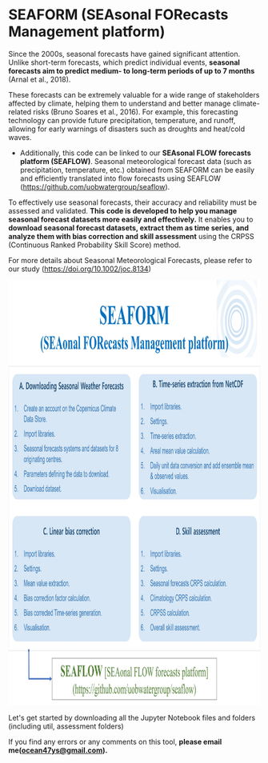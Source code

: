 # SEAFORM (SEAsonal FORecasts Management platform)

Since the 2000s, seasonal forecasts have gained significant attention. Unlike short-term forecasts, which predict individual events, <b>seasonal forecasts aim to predict medium- to long-term periods of up to 7 months </b> (Arnal et al., 2018).

These forecasts can be extremely valuable for a wide range of stakeholders affected by climate, helping them to understand and better manage climate-related risks (Bruno Soares et al., 2016). For example, this forecasting technology can provide future precipitation, temperature, and runoff, allowing for early warnings of disasters such as droughts and heat/cold waves.

 * Additionally, this code can be linked to our <b>SEAsonal FLOW forecasts platform (SEAFLOW)</b>. Seasonal meteorological forecast data (such as precipitation, temperature, etc.) obtained from SEAFORM can be easily and efficiently translated into flow forecasts using SEAFLOW (https://github.com/uobwatergroup/seaflow).

To effectively use seasonal forecasts, their accuracy and reliability must be assessed and validated. <b>This code is developed to help you manage seasonal forecast datasets more easily and effectively.</b> It enables you to <b>download seasonal forecast datasets, extract them as time series, and analyze them with bias correction and skill assessment</b> using the CRPSS (Continuous Ranked Probability Skill Score) method.

For more details about Seasonal Meteorological Forecasts, please refer to our study (https://doi.org/10.1002/joc.8134)

<img src="util/images/SEAFORM_Modules_f.jpg" width="1050" height="850">


Let's get started by downloading all the Jupyter Notebook files and folders (including util, assessment folders)

If you find any errors or any comments on this tool, <b>please email me(ocean47ys@gmail.com).</b>
